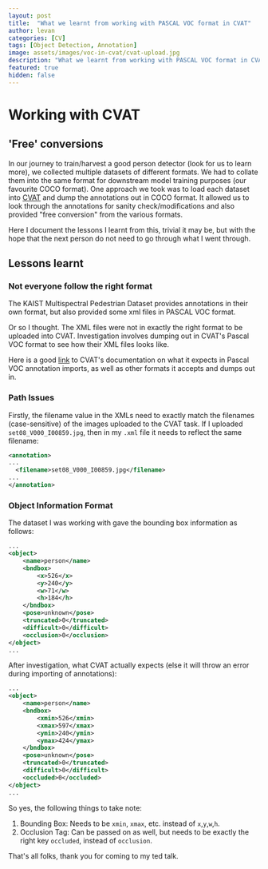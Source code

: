 ```yaml
---
layout: post
title:  "What we learnt from working with PASCAL VOC format in CVAT"
author: levan
categories: [CV]
tags: [Object Detection, Annotation]
image: assets/images/voc-in-cvat/cvat-upload.jpg
description: "What we learnt from working with PASCAL VOC format in CVAT"
featured: true
hidden: false
---
```


# Working with CVAT

## 'Free' conversions

In our journey to train/harvest a good person detector (look for us to learn more), we collected multiple datasets of different formats. We had to collate them into the same format for downstream model training purposes (our favourite COCO format). One approach we took was to load each dataset into [CVAT](https://github.com/openvinotoolkit/cvat) and dump the annotations out in COCO format. It allowed us to look through the annotations for sanity check/modifications and also provided "free conversion" from the various formats.

Here I document the lessons I learnt from this, trivial it may be, but with the hope that the next person do not need to go through what I went through.

## Lessons learnt
### Not everyone follow the right format

The KAIST Multispectral Pedestrian Dataset provides annotations in their own format, but also provided some xml files in PASCAL VOC format.

Or so I thought. The XML files were not in exactly the right format to be uploaded into CVAT. Investigation involves dumping out in CVAT's Pascal VOC format to see how their XML files looks like.

Here is a good [link](https://github.com/openvinotoolkit/cvat/tree/develop/cvat/apps/dataset_manager/formats#pascal-voc-import) to CVAT's documentation on what it expects in Pascal VOC annotation imports, as well as other formats it accepts and dumps out in.

### Path Issues

Firstly, the filename value in the XMLs need to exactly match the filenames (case-sensitive) of the images uploaded to the CVAT task. If I uploaded `set08_V000_I00859.jpg`, then in my `.xml` file it needs to reflect the same filename:

```xml
<annotation>
...
  <filename>set08_V000_I00859.jpg</filename>
...
</annotation>

```

### Object Information Format
The dataset I was working with gave the bounding box information as follows:

```xml
...
<object>
    <name>person</name>
    <bndbox>
        <x>526</x>
        <y>240</y>
        <w>71</w>
        <h>184</h>
    </bndbox>
    <pose>unknown</pose>
    <truncated>0</truncated>
    <difficult>0</difficult>
    <occlusion>0</occlusion>
</object>
...
```

After investigation, what CVAT actually expects (else it will throw an error during importing of annotations):

```xml
...
<object>
    <name>person</name>
    <bndbox>
        <xmin>526</xmin>
        <xmax>597</xmax>
        <ymin>240</ymin>
        <ymax>424</ymax>
    </bndbox>
    <pose>unknown</pose>
    <truncated>0</truncated>
    <difficult>0</difficult>
    <occluded>0</occluded>
</object>
...
```


So yes, the following things to take note:

1. Bounding Box: Needs to be `xmin`, `xmax`, etc. instead of `x`,`y`,`w`,`h`.
2. Occlusion Tag: Can be passed on as well, but needs to be exactly the right key `occluded`, instead of `occlusion`.


That's all folks, thank you for coming to my ted talk.
